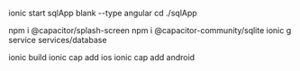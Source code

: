 ionic start sqlApp blank --type angular
cd ./sqlApp

npm i @capacitor/splash-screen
npm i @capacitor-community/sqlite
ionic g service services/database

ionic build
ionic cap add ios
ionic cap add android